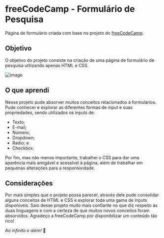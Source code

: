 # freeCodeCamp - Formulário de Pesquisa
Página de formulário criada com base no projeto do [freeCodeCamp](https://codepen.io/freeCodeCamp/full/VPaoNP).

## Objetivo
O objetivo do projeto consiste na criação de uma página de formulário de pesquisa utilizando apenas HTML e CSS.

![image](https://user-images.githubusercontent.com/77859738/169914466-792cf69b-adc3-4301-9602-18eae146f31a.png)

## O que aprendi
Nesse projeto pude absorver muitos conceitos relacionados à formulários. 
Pude conhecer e explorar as diferentes formas de input e suas propriedades, sendo utilizados os inputs de:
- Texto;
- E-mail;
- Número;
- Dropdown;
- Radio; e
- Checkbox.

Por fim, mas não menos importante, trabalhei o CSS para dar uma aparência mais amigável e acessível à página, além de trabalhar em pequenas alterações para a responsividade.

## Considerações
Por mais simples que o projeto possa parecer, através dele pude consolidar alguns conceitos de HTML e CSS e explorar toda uma gama de inputs disponíveis. Saio desse projeto muito mais confiante no que diz respeito às duas linguagens e com a certeza de que muitos novos conceitos foram absorvidos.
Agradeço a freeCodeCamp por disponibilizar um conteúdo tão rico!

*Ao infinito e além!* 🚀
